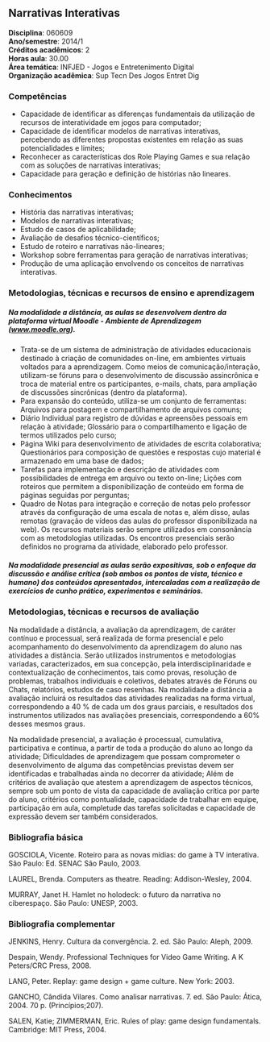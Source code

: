 ## Narrativas Interativas

**Disciplina**:   060609  
**Ano/semestre**:  2014/1  
**Créditos acadêmicos**: 2  
**Horas aula**: 30.00  
**Área temática**:  INFJED - Jogos e Entretenimento Digital  
**Organização acadêmica**: Sup Tecn Des Jogos Entret Dig  

### Competências

* Capacidade de identificar as diferenças fundamentais da utilização de recursos de interatividade em jogos para computador;
* Capacidade de identificar modelos de narrativas interativas, percebendo as diferentes propostas existentes em relação as suas potencialidades e limites;
* Reconhecer as características dos Role Playing Games e sua relação com as soluções de narrativas interativas;
* Capacidade para geração e definição de histórias não lineares.


### Conhecimentos

* História das narrativas interativas;
* Modelos de narrativas interativas;
* Estudo de casos de aplicabilidade;
* Avaliação de desafios técnico-científicos;
* Estudo de roteiro e narrativas não-lineares;
* Workshop sobre ferramentas para geração de narrativas interativas;
* Produção de uma aplicação envolvendo os conceitos de narrativas interativas.


### Metodologias, técnicas e recursos de ensino e aprendizagem

##### Na modalidade a distância, as aulas se desenvolvem dentro da plataforma virtual Moodle - Ambiente de Aprendizagem (www.moodle.org).

* Trata-se de um sistema de administração de atividades educacionais destinado à criação de comunidades on-line, em ambientes virtuais voltados para a aprendizagem. Como meios de comunicação/interação, utilizam-se fóruns para o desenvolvimento de discussão assincrônica e troca de material entre os participantes, e-mails, chats, para ampliação de discussões sincrônicas (dentro da plataforma). 
* Para expansão do conteúdo, utiliza-se um conjunto de ferramentas: Arquivos para postagem e compartilhamento de arquivos comuns; 
* Diário Individual para registro de dúvidas e apreensões pessoais em relação à atividade; Glossário para o compartilhamento e ligação de termos utilizados pelo curso; 
* Página Wiki para desenvolvimento de atividades de escrita colaborativa; Questionários para composição de questões e respostas cujo material é armazenado em uma base de dados; 
* Tarefas para implementação e descrição de atividades com possibilidades de entrega em arquivo ou texto on-line; Lições com roteiros que permitem a disponibilização de conteúdo em forma de páginas seguidas por perguntas; 
* Quadro de Notas para integração e correção de notas pelo professor através da configuração de uma escala de notas e, além disso, aulas remotas (gravação de vídeos das aulas do professor disponibilizada na web). Os recursos materiais serão sempre utilizados em consonância com as metodologias utilizadas. Os encontros presenciais serão definidos no programa da atividade, elaborado pelo professor.

##### Na modalidade presencial as aulas serão expositivas, sob o enfoque da discussão e análise crítica (sob ambos os pontos de vista, técnico e humano) dos conteúdos apresentados, intercaladas com a realização de exercícios de cunho prático, experimentos e seminários.


### Metodologias, técnicas e recursos de avaliação

Na modalidade a distância, a avaliação da aprendizagem, de caráter contínuo e processual, será realizada de forma presencial e pelo acompanhamento do desenvolvimento da aprendizagem do aluno nas atividades a distância. Serão utilizados instrumentos e metodologias variadas, caracterizados, em sua concepção, pela interdisciplinaridade e contextualização de conhecimentos, tais como provas, resolução de problemas, trabalhos individuais e coletivos, debates através de Fóruns ou Chats, relatórios, estudos de caso resenhas. Na modalidade a distância a avaliação incluirá os resultados das atividades realizadas na forma virtual, correspondendo a 40 % de cada um dos graus parciais, e resultados dos instrumentos utilizados nas avaliações presenciais, correspondendo a 60% desses mesmos graus.

Na modalidade presencial, a avaliação é processual, cumulativa, participativa e contínua, a partir de toda a produção do aluno ao longo da atividade; Dificuldades de aprendizagem que possam comprometer o desenvolvimento de alguma das competências previstas devem ser identificadas e trabalhadas ainda no decorrer da atividade; Além de critérios de avaliação que atestem a aprendizagem de aspectos técnicos, sempre sob um ponto de vista da capacidade de avaliação crítica por parte do aluno, critérios como pontualidade, capacidade de trabalhar em equipe, participação em aula, completude das tarefas solicitadas e capacidade de expressão devem ser também considerados.


### Bibliografia básica

GOSCIOLA, Vicente. Roteiro para as novas mídias: do game à TV interativa. São Paulo: Ed. SENAC São Paulo, 2003.

LAUREL, Brenda. Computers as theatre. Reading: Addison-Wesley, 2004.

MURRAY, Janet H. Hamlet no holodeck: o futuro da narrativa no ciberespaço. São Paulo: UNESP, 2003.


### Bibliografia complementar

JENKINS, Henry. Cultura da convergência. 2. ed. São Paulo: Aleph, 2009.

Despain, Wendy. Professional Techniques for Video Game Writing. A K Peters/CRC Press, 2008.

LANG, Peter. Replay: game design + game culture. New York: 2003.

GANCHO, Cândida Vilares. Como analisar narrativas. 7. ed. São Paulo: Ática, 2004. 70 p. (Princípios;207).

SALEN, Katie; ZIMMERMAN, Eric. Rules of play: game design fundamentals. Cambridge: MIT Press, 2004.